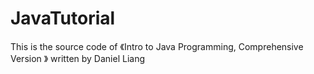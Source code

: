 # JavaTutorial
This is the source code of 《Intro to Java Programming, Comprehensive Version 》 written by Daniel Liang
